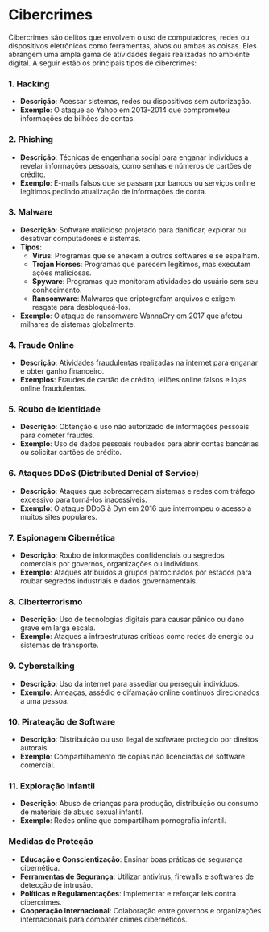 # Cibercrimes

Cibercrimes são delitos que envolvem o uso de computadores, redes ou dispositivos eletrônicos como ferramentas, alvos ou ambas as coisas. Eles abrangem uma ampla gama de atividades ilegais realizadas no ambiente digital. A seguir estão os principais tipos de cibercrimes:

### 1. **Hacking**
- **Descrição**: Acessar sistemas, redes ou dispositivos sem autorização.
- **Exemplo**: O ataque ao Yahoo em 2013-2014 que comprometeu informações de bilhões de contas.

### 2. **Phishing**
- **Descrição**: Técnicas de engenharia social para enganar indivíduos a revelar informações pessoais, como senhas e números de cartões de crédito.
- **Exemplo**: E-mails falsos que se passam por bancos ou serviços online legítimos pedindo atualização de informações de conta.

### 3. **Malware**
- **Descrição**: Software malicioso projetado para danificar, explorar ou desativar computadores e sistemas.
- **Tipos**:
  - **Vírus**: Programas que se anexam a outros softwares e se espalham.
  - **Trojan Horses**: Programas que parecem legítimos, mas executam ações maliciosas.
  - **Spyware**: Programas que monitoram atividades do usuário sem seu conhecimento.
  - **Ransomware**: Malwares que criptografam arquivos e exigem resgate para desbloqueá-los.
- **Exemplo**: O ataque de ransomware WannaCry em 2017 que afetou milhares de sistemas globalmente.

### 4. **Fraude Online**
- **Descrição**: Atividades fraudulentas realizadas na internet para enganar e obter ganho financeiro.
- **Exemplos**: Fraudes de cartão de crédito, leilões online falsos e lojas online fraudulentas.

### 5. **Roubo de Identidade**
- **Descrição**: Obtenção e uso não autorizado de informações pessoais para cometer fraudes.
- **Exemplo**: Uso de dados pessoais roubados para abrir contas bancárias ou solicitar cartões de crédito.

### 6. **Ataques DDoS (Distributed Denial of Service)**
- **Descrição**: Ataques que sobrecarregam sistemas e redes com tráfego excessivo para torná-los inacessíveis.
- **Exemplo**: O ataque DDoS à Dyn em 2016 que interrompeu o acesso a muitos sites populares.

### 7. **Espionagem Cibernética**
- **Descrição**: Roubo de informações confidenciais ou segredos comerciais por governos, organizações ou indivíduos.
- **Exemplo**: Ataques atribuídos a grupos patrocinados por estados para roubar segredos industriais e dados governamentais.

### 8. **Ciberterrorismo**
- **Descrição**: Uso de tecnologias digitais para causar pânico ou dano grave em larga escala.
- **Exemplo**: Ataques a infraestruturas críticas como redes de energia ou sistemas de transporte.

### 9. **Cyberstalking**
- **Descrição**: Uso da internet para assediar ou perseguir indivíduos.
- **Exemplo**: Ameaças, assédio e difamação online contínuos direcionados a uma pessoa.

### 10. **Pirateação de Software**
- **Descrição**: Distribuição ou uso ilegal de software protegido por direitos autorais.
- **Exemplo**: Compartilhamento de cópias não licenciadas de software comercial.

### 11. **Exploração Infantil**
- **Descrição**: Abuso de crianças para produção, distribuição ou consumo de materiais de abuso sexual infantil.
- **Exemplo**: Redes online que compartilham pornografia infantil.

### Medidas de Proteção
- **Educação e Conscientização**: Ensinar boas práticas de segurança cibernética.
- **Ferramentas de Segurança**: Utilizar antivírus, firewalls e softwares de detecção de intrusão.
- **Políticas e Regulamentações**: Implementar e reforçar leis contra cibercrimes.
- **Cooperação Internacional**: Colaboração entre governos e organizações internacionais para combater crimes cibernéticos.